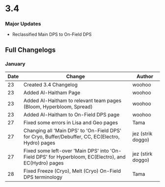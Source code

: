 # 3.4

### Major Updates

* Reclassified Main DPS to On-Field DPS

## Full Changelogs

### January

| Date | Change                                                                                               | Author            |
| ---- | ---------------------------------------------------------------------------------------------------- | ----------------- |
| 23   | Created 3.4 Changelog                                                                                | woohoo            |
| 23   | Added Al-Haitham Page                                                                                | woohoo            |
| 23   | Added Al-Haitham to relevant team pages (Bloom, Hyperbloom, Spread)                                  | woohoo            |
| 23   | Added Al-Haitham to On-Field DPS page                                                                | woohoo            |
| 27   | Fixed some errors in Lisa and Geo pages                                                              | Tama              |
| 27   | Changing all 'Main DPS' to 'On-Field DPS' for Cryo, Buffer/Debuffer, CC, EC(Electro, Hydro) pages    | jez (strik doggo) |
| 27   | Fixed some left-over 'Main DPS' into 'On-Field DPS' for Hyperbloom, EC(Electro), and EC(Hydro) pages | jez (stirk doggo) |
| 28   | Fixed Freeze (Cryo), Melt (Cryo) On-Field DPS terminology                                            | Tama              |

